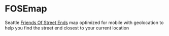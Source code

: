 # FOSEmap
Seattle [Friends Of Street Ends](https://www.streetends.org/) map optimized for mobile with geolocation to help you find the street end closest to your current
location

